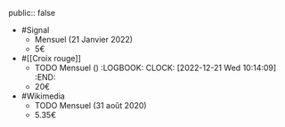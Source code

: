 public::  false

- #Signal
	- Mensuel (21 Janvier 2022)
	- 5€
- #[[Croix rouge]]
	- TODO Mensuel ()
	  :LOGBOOK:
	  CLOCK: [2022-12-21 Wed 10:14:09]
	  :END:
	- 20€
- #Wikimedia
	- TODO Mensuel (31 août 2020)
	- 5.35€